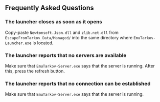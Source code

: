 ## Frequently Asked Questions

### The launcher closes as soon as it opens
Copy-paste `Newtonsoft.Json.dll` and `zlib.net.dll` from `EscapeFromTarkov_Data/Managed/` into the same directory where `EmuTarkov-Launcher.exe` is located.

### The launcher reports that no servers are available
Make sure that `EmuTarkov-Server.exe` says that the server is running. After this, press the refresh button.

### The launcher reports that no connection can be established
Make sure that `EmuTarkov-Server.exe` says that the server is running.
